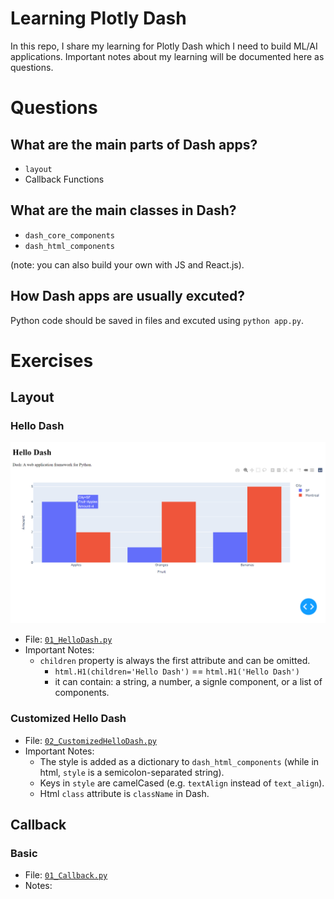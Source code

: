 # Learning Plotly Dash

In this repo, I share my learning for Plotly Dash which I need to build ML/AI applications. Important notes about my
learning will be documented here as questions. 

# Questions

## What are the main parts of Dash apps?
-  `layout`
- Callback Functions

## What are the main classes in Dash?
- `dash_core_components`
- `dash_html_components`

(note: you can also build your own with JS and React.js). 

## How Dash apps are usually excuted?
Python code should be saved in files and excuted using `python app.py`. 


# Exercises

## Layout
### Hello Dash
![image](01_Layout\01_HelloDash.png)
- File: [`01_HelloDash.py`](01_Layout\01_HelloDash.py)
- Important Notes: 
    - `children` property is always the first attribute and can be omitted. 
        - `html.H1(children='Hello Dash')` == `html.H1('Hello Dash')`
        - it can contain: a string, a number, a signle component, or a list of components. 
        
### Customized Hello Dash
- File: [`02_CustomizedHelloDash.py`](01_Layout\02_CustomizedHelloDash.py)
- Important Notes: 
    - The style is added as a dictionary to `dash_html_components` 
      (while in html, `style` is a semicolon-separated string). 
    - Keys in `style` are camelCased (e.g. `textAlign` instead of `text_align`). 
    - Html `class` attribute is `className` in Dash. 
    
## Callback
### Basic
- File: [`01_Callback.py`](02_Callback/01_Callback.py) 
- Notes: 